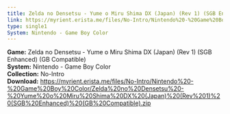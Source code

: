 ```yaml
---
title: Zelda no Densetsu - Yume o Miru Shima DX (Japan) (Rev 1) (SGB Enhanced) (GB Compatible)
link: https://myrient.erista.me/files/No-Intro/Nintendo%20-%20Game%20Boy%20Color/Zelda%20no%20Densetsu%20-%20Yume%20o%20Miru%20Shima%20DX%20(Japan)%20(Rev%201)%20(SGB%20Enhanced)%20(GB%20Compatible).zip
type: single1
System: Nintendo - Game Boy Color
---
```

<b>Game:</b> Zelda no Densetsu - Yume o Miru Shima DX (Japan) (Rev 1) (SGB Enhanced) (GB Compatible)<br>
<b>System:</b> Nintendo - Game Boy Color<br>
<b>Collection:</b> No-Intro<br>
<b>Download:</b> https://myrient.erista.me/files/No-Intro/Nintendo%20-%20Game%20Boy%20Color/Zelda%20no%20Densetsu%20-%20Yume%20o%20Miru%20Shima%20DX%20(Japan)%20(Rev%201)%20(SGB%20Enhanced)%20(GB%20Compatible).zip